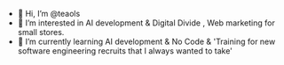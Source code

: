 - 👋 Hi, I’m @teaols
- 👀 I’m interested in 
      AI development & Digital Divide ,
      Web marketing for small stores.
- 🌱 I’m currently learning AI development & No Code &
     'Training for new software engineering recruits that I always wanted to take'
